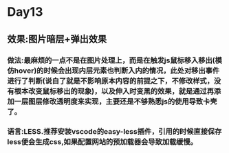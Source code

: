 # Day13

## 效果:图片暗层+弹出效果

### 做法:最麻烦的一点不是在图片处理上，而是在触发js鼠标移入移出(模仿hover)的时候会出现内层元素也判断入内的情况，此处对移出事件进行了判断(说白了就是不影响原本内容的前提之下，不修改样式，没有根本改变鼠标移出的现象)，以及伸入时变黑的效果，就是通过再添加一层图层修改透明度来实现，主要还是不够熟悉js的使用导致卡壳了。

### 语言:LESS.推荐安装vscode的easy-less插件，引用的时候直接保存less便会生成css,如果配置网站的预加载器会导致加载缓慢。